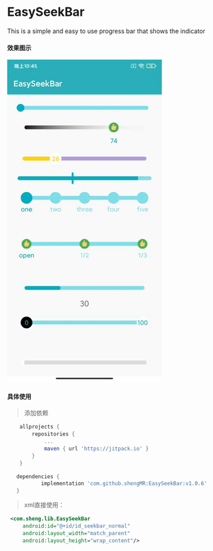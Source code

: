 # EasySeekBar
This is a simple and easy to use progress bar that shows the indicator

#### 效果图示

![1537408217454](note/1537408217454.gif)

#### 具体使用

> 添加依赖

```groovy
	allprojects {
		repositories {
			...
			maven { url 'https://jitpack.io' }
		}
	}
```
 ```groovy
 	dependencies {
	        implementation 'com.github.shengMR:EasySeekBar:v1.0.6'
	}

 ```

> xml直接使用：

```xml
 <com.sheng.lib.EasySeekBar
     android:id="@+id/id_seekbar_normal"
     android:layout_width="match_parent"
     android:layout_height="wrap_content"/>
```


















